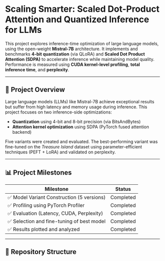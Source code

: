# Scaling Smarter: Scaled Dot-Product Attention and Quantized Inference for LLMs

This project explores inference-time optimization of large language models, using the open-weight **Mistral-7B** architecture. It implements and benchmarks **4-bit quantization** (via QLoRA) and **Scaled Dot Product Attention (SDPA)** to accelerate inference while maintaining model quality. Performance is measured using **CUDA kernel-level profiling**, **total inference time**, and **perplexity**.

---

## 🧠 Project Overview

Large language models (LLMs) like Mistral-7B achieve exceptional results but suffer from high latency and memory usage during inference. This project focuses on two inference-side optimizations:

- **Quantization** using 4-bit and 8-bit precision (via BitsAndBytes)
- **Attention kernel optimization** using SDPA (PyTorch fused attention backend)

Five variants were created and evaluated. The best-performing variant was fine-tuned on the *Treasure Island* dataset using parameter-efficient techniques (PEFT + LoRA) and validated on perplexity.

---

## 📊 Project Milestones

| Milestone                                       | Status     |
|------------------------------------------------|------------|
| ✅ Model Variant Construction (5 versions)      | Completed  |
| ✅ Profiling using PyTorch Profiler             | Completed  |
| ✅ Evaluation (Latency, CUDA, Perplexity)       | Completed  |
| ✅ Selection and fine-tuning of best model      | Completed  |
| ✅ Results plotted and analyzed                 | Completed  |

---

## 🧱 Repository Structure

